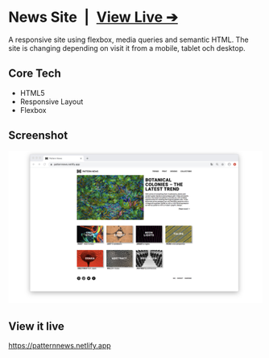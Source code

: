 # News Site&ensp;|&ensp;[View Live &#10132;](https://patternnews.netlify.app/)

A responsive site using flexbox, media queries and semantic HTML. The site is changing depending on visit it from a mobile, tablet och desktop.

## Core Tech

- HTML5
- Responsive Layout
- Flexbox

## Screenshot

![Screenshot](screenshot.jpg)

## View it live

https://patternnews.netlify.app
